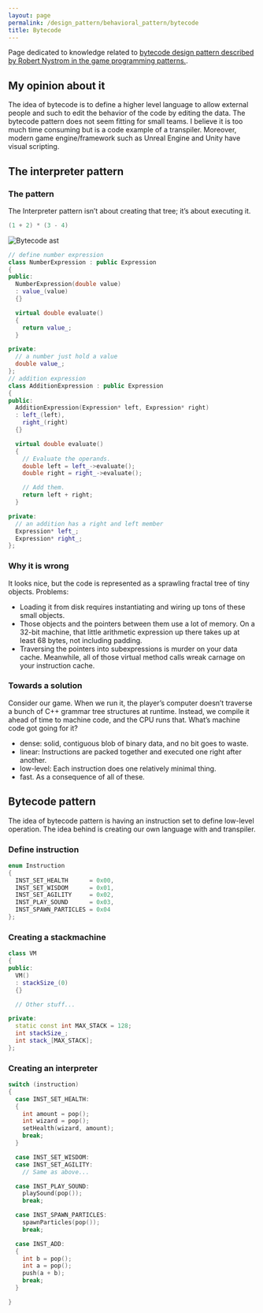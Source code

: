 ```yaml
---
layout: page
permalink: /design_pattern/behavioral_pattern/bytecode
title: Bytecode
---
```


Page dedicated to knowledge related to [bytecode design pattern described by Robert Nystrom in the game programming patterns.](https://gameprogrammingpatterns.com/bytecode.html).

## My opinion about it

The idea of bytecode is to define a higher level language to allow external people and such to edit the behavior of the code by editing the data. The bytecode pattern does not seem fitting for small teams. I believe it is too much time consuming but is a code example of a transpiler. Moreover, modern game engine/framework such as Unreal Engine and Unity have visual scripting.

## The interpreter pattern

### The pattern

The Interpreter pattern isn’t about creating that tree; it’s about executing it.

```cpp
(1 + 2) * (3 - 4)
```

![Bytecode ast](/wiki/assets/design_pattern/behavioral_pattern/bytecode/bytecode-ast.png)

```cpp
// define number expression
class NumberExpression : public Expression
{
public:
  NumberExpression(double value)
  : value_(value)
  {}

  virtual double evaluate()
  {
    return value_;
  }

private:
  // a number just hold a value
  double value_;
};
// addition expression
class AdditionExpression : public Expression
{
public:
  AdditionExpression(Expression* left, Expression* right)
  : left_(left),
    right_(right)
  {}

  virtual double evaluate()
  {
    // Evaluate the operands.
    double left = left_->evaluate();
    double right = right_->evaluate();

    // Add them.
    return left + right;
  }

private:
  // an addition has a right and left member
  Expression* left_;
  Expression* right_;
};
```

### Why it is wrong

It looks nice, but the code is represented as a sprawling fractal tree of tiny objects. Problems:
- Loading it from disk requires instantiating and wiring up tons of these small objects.
- Those objects and the pointers between them use a lot of memory. On a 32-bit machine, that little arithmetic expression up there takes up at least 68 bytes, not including padding.
- Traversing the pointers into subexpressions is murder on your data cache. Meanwhile, all of those virtual method calls wreak carnage on your instruction cache.

### Towards a solution

Consider our game. When we run it, the player’s computer doesn’t traverse a bunch of C++ grammar tree structures at runtime. Instead, we compile it ahead of time to machine code, and the CPU runs that. What’s machine code got going for it?
- dense: solid, contiguous blob of binary data, and no bit goes to waste.
- linear: Instructions are packed together and executed one right after another.
- low-level: Each instruction does one relatively minimal thing.
- fast. As a consequence of all of these.

## Bytecode pattern

The idea of bytecode pattern is having an instruction set to define low-level operation. The idea behind is creating our own language with and transpiler.

### Define instruction

```cpp
enum Instruction
{
  INST_SET_HEALTH      = 0x00,
  INST_SET_WISDOM      = 0x01,
  INST_SET_AGILITY     = 0x02,
  INST_PLAY_SOUND      = 0x03,
  INST_SPAWN_PARTICLES = 0x04
};
```

### Creating a stackmachine

```cpp
class VM
{
public:
  VM()
  : stackSize_(0)
  {}

  // Other stuff...

private:
  static const int MAX_STACK = 128;
  int stackSize_;
  int stack_[MAX_STACK];
};
```

### Creating an interpreter

```cpp
switch (instruction)
{
  case INST_SET_HEALTH:
  {
    int amount = pop();
    int wizard = pop();
    setHealth(wizard, amount);
    break;
  }

  case INST_SET_WISDOM:
  case INST_SET_AGILITY:
    // Same as above...

  case INST_PLAY_SOUND:
    playSound(pop());
    break;

  case INST_SPAWN_PARTICLES:
    spawnParticles(pop());
    break;

  case INST_ADD:
  {
    int b = pop();
    int a = pop();
    push(a + b);
    break;
  }

}
```














